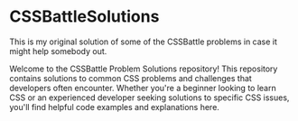 # CSSBattleSolutions
This is my original solution of some of the CSSBattle problems in case it might help somebody out.

Welcome to the CSSBattle Problem Solutions repository! This repository contains solutions to common CSS problems and challenges that developers often encounter. Whether you're a beginner looking to learn CSS or an experienced developer seeking solutions to specific CSS issues, you'll find helpful code examples and explanations here.
